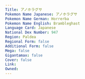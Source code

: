 ```yaml
---
﻿Title: アノホラグサ
Pokemon Name Japanese: アノホラグサ
Pokemon Name German: Horrerba
Pokemon Name English: Brambleghast
Language Card: Japanese
National Dex Number: 947
Region: Paldea
Regional Form: false
Additional Form: false
Mega: false
Gigantamax: false
Cover: false
Link: 
Owned: 
---
```

